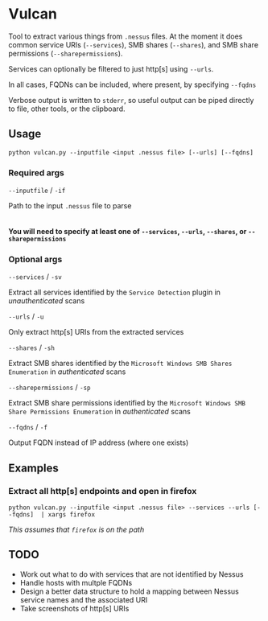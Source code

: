 # Vulcan
Tool to extract various things from `.nessus` files.
At the moment it does common service URIs (`--services`), SMB shares (`--shares`), and SMB share permissions (`--sharepermissions`).

Services can optionally be filtered to just http[s] using `--urls`.

In all cases, FQDNs can be included, where present, by specifying `--fqdns`

Verbose output is written to `stderr`, so useful output can be piped directly to file, other tools, or the clipboard.

## Usage
`python vulcan.py --inputfile <input .nessus file> [--urls] [--fqdns]` 

### Required args
`--inputfile` / `-if`

Path to the input `.nessus` file to parse
<br><br><br>
**You will need to specify at least one of `--services`, `--urls`, `--shares`, or `--sharepermissions`**

### Optional args
`--services` / `-sv`

Extract all services identified by the `Service Detection` plugin in *unauthenticated* scans

`--urls` / `-u`

Only extract http[s] URIs from the extracted services

`--shares` / `-sh`

Extract SMB shares identified by the `Microsoft Windows SMB Shares Enumeration` in *authenticated* scans

`--sharepermissions` / `-sp`

Extract SMB share permissions identified by the `Microsoft Windows SMB Share Permissions Enumeration` in *authenticated* scans

`--fqdns` / `-f`

Output FQDN instead of IP address (where one exists)

## Examples
### Extract all http[s] endpoints and open in firefox
`python vulcan.py --inputfile <input .nessus file> --services --urls [--fqdns]  | xargs firefox`

*This assumes that `firefox` is on the path*

## TODO
* Work out what to do with services that are not identified by Nessus
* Handle hosts with multple FQDNs
* Design a better data structure to hold a mapping between Nessus service names and the associated URI
* Take screenshots of http[s] URIs